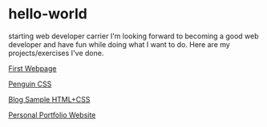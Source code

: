 # hello-world
starting web developer carrier
I'm looking forward to becoming a good web developer and have fun while doing what I want to do.
Here are my projects/exercises I've done.

[First Webpage](https://jan1hav.github.io/projects/catphotoapp.html)

[Penguin CSS](https://jan1hav.github.io/projects/penguin.html)

[Blog Sample HTML+CSS](https://jan1hav.github.io/projects/blog.html)

[Personal Portfolio Website](https://jan1hav.github.io/projects/abc.html)

